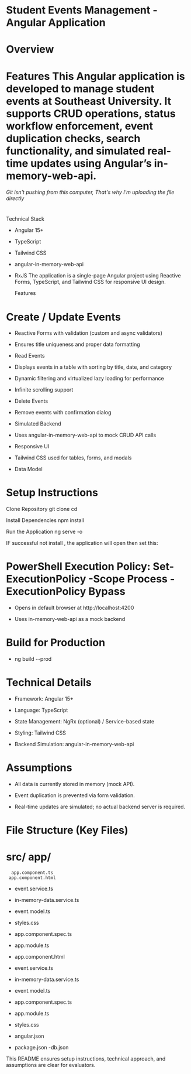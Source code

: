 # Student Events Management - Angular Application

# Overview

# Features This Angular application is developed to manage student events at Southeast University. It supports CRUD operations, status workflow enforcement, event duplication checks, search functionality, and simulated real-time updates using Angular’s in-memory-web-api.




###### Git isn't pushing from this computer, That's why I'm uploading the file directly
# 
Technical Stack 

- Angular 15+
- TypeScript
- Tailwind CSS
- angular-in-memory-web-api
- RxJS The application is a single-page Angular project using Reactive Forms, TypeScript, and Tailwind CSS for responsive UI design.

  Features

# Create / Update Events

- Reactive Forms with validation (custom and async validators)

- Ensures title uniqueness and proper data formatting

- Read Events

- Displays events in a table with sorting by title, date, and category

- Dynamic filtering and virtualized lazy loading for performance

- Infinite scrolling support

- Delete Events

- Remove events with confirmation dialog

- Simulated Backend

- Uses angular-in-memory-web-api to mock CRUD API calls

- Responsive UI

- Tailwind CSS used for tables, forms, and modals

- Data Model


# Setup Instructions

Clone Repository
git clone cd

Install Dependencies
npm install

Run the Application
ng serve -o

IF successful not install , the application will open then set this:
# PowerShell Execution Policy: Set-ExecutionPolicy -Scope Process -ExecutionPolicy Bypass

- Opens in default browser at http://localhost:4200

- Uses in-memory-web-api as a mock backend

# Build for Production
- ng build --prod

# Technical Details

- Framework: Angular 15+

- Language: TypeScript

- State Management: NgRx (optional) / Service-based state

- Styling: Tailwind CSS

- Backend Simulation: angular-in-memory-web-api

# Assumptions

- All data is currently stored in memory (mock API).

- Event duplication is prevented via form validation.

- Real-time updates are simulated; no actual backend server is required.

# File Structure (Key Files)

# src/ app/ 
      app.component.ts 
     app.component.html 
  - event.service.ts 
 -  in-memory-data.service.ts 
  - event.model.ts 
  -  styles.css
   
  -  app.component.spec.ts
   - app.module.ts
   - app.component.html 
  -  event.service.ts 
  - in-memory-data.service.ts 
  - event.model.ts 
  - app.component.spec.ts
  - app.module.ts
  - styles.css 
  - angular.json 
  - package.json
   -db.json
  

This README ensures setup instructions, technical approach, and assumptions are clear for evaluators.
